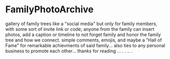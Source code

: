 # FamilyPhotoArchive
gallery of family trees 
like a "social media" but only for family members, with some sort of invite link or code; anyone from the family can insert photos, add a caption or timeline to not forget family
and honor the family tree and how we connect. simple comments, emojis, and maybe a "Hall of Fame" for remarkable achievments of said family... also ties to any personal business
to promote each other... 
thanks for reading ... . . .. . 
